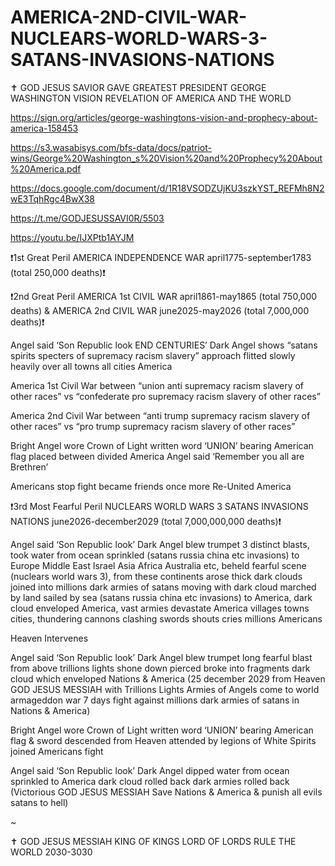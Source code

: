 # AMERICA-2ND-CIVIL-WAR-NUCLEARS-WORLD-WARS-3-SATANS-INVASIONS-NATIONS

✝️ GOD JESUS SAVIOR GAVE GREATEST PRESIDENT GEORGE WASHINGTON VISION REVELATION OF AMERICA AND THE WORLD

https://sign.org/articles/george-washingtons-vision-and-prophecy-about-america-158453

https://s3.wasabisys.com/bfs-data/docs/patriot-wins/George%20Washington_s%20Vision%20and%20Prophecy%20About%20America.pdf

https://docs.google.com/document/d/1R18VSODZUjKU3szkYST_REFMh8N2wE3TqhRgc4BwX38

https://t.me/GODJESUSSAVI0R/5503

https://youtu.be/IJXPtb1AYJM

❗️1st Great Peril AMERICA INDEPENDENCE WAR april1775-september1783 (total 250,000 deaths)❗️

❗️2nd Great Peril AMERICA 1st CIVIL WAR april1861-may1865 (total 750,000 deaths) & AMERICA 2nd CIVIL WAR june2025-may2026 (total 7,000,000 deaths)❗️

Angel said ‘Son Republic look END CENTURIES’ Dark Angel shows “satans spirits specters of supremacy racism slavery” approach flitted slowly heavily over all towns all cities America

America 1st Civil War between “union anti supremacy racism slavery of other races” vs “confederate pro supremacy racism slavery of other races”

America 2nd Civil War between “anti trump supremacy racism slavery of other races” vs “pro trump supremacy racism slavery of other races”

Bright Angel wore Crown of Light written word ‘UNION’ bearing American flag placed between divided America Angel said ‘Remember you all are Brethren’

Americans stop fight became friends once more Re-United America

❗️3rd Most Fearful Peril NUCLEARS WORLD WARS 3 SATANS INVASIONS NATIONS june2026-december2029 (total 7,000,000,000 deaths)❗️

Angel said ‘Son Republic look’ Dark Angel blew trumpet 3 distinct blasts, took water from ocean sprinkled (satans russia china etc invasions) to Europe Middle East Israel Asia Africa Australia etc, beheld fearful scene (nuclears world wars 3), from these continents arose thick dark clouds joined into millions dark armies of satans moving with dark cloud marched by land sailed by sea (satans russia china etc invasions) to America, dark cloud enveloped America, vast armies devastate America villages towns cities, thundering cannons clashing swords shouts cries millions Americans

Heaven Intervenes

Angel said ‘Son Republic look’ Dark Angel blew trumpet long fearful blast from above trillions lights shone down pierced broke into fragments dark cloud which enveloped Nations & America (25 december 2029 from Heaven GOD JESUS MESSIAH with Trillions Lights Armies of Angels come to world armageddon war 7 days fight against millions dark armies of satans in Nations & America)

Bright Angel wore Crown of Light written word ‘UNION’ bearing American flag & sword descended from Heaven attended by legions of White Spirits joined Americans fight 

Angel said ‘Son Republic look’ Dark Angel dipped water from ocean sprinkled to America dark cloud rolled back dark armies rolled back (Victorious GOD JESUS MESSIAH Save Nations & America & punish all evils satans to hell)

~

✝️ GOD JESUS MESSIAH KING OF KINGS LORD OF LORDS RULE THE WORLD 2030-3030
